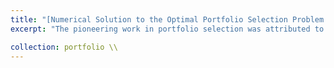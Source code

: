 ```yaml
---
title: "[Numerical Solution to the Optimal Portfolio Selection Problem for Power Utility Function](https://github.com/kenrickraymond/Numerical-Solution-to-the-Optimal-Portfolio-Selection-Problem-for-Power-Utility-Function)"
excerpt: "The pioneering work in portfolio selection was attributed to [Markowitz (1952)](https://www.jstor.org/stable/2975974). In this project, the goal is to determine the optimal asset weights in a portfolio consisting of a risk-free and a risky asset. In this scenario, the risky asset evolves according to the Ornstein-Uhlenbeck process. While the standard approach to portfolio selection involves maximizing the expected return and minimizing the variance, this project seeks to maximize a utility function that can be interpreted as the utility the investor derives from investing a larger portion in the risky asset instead of the risk-free asset. <br/><br/> The algorithm employed in this project employs the [maximal use of central diffferencing](https://www.jstor.org/stable/40233269). This means that the algorithm will choose central differencing as long as a criteria is satisfied, otherwise it would choose between forward or backward differences. This project was done mid 2023 using Python. <br/>"

collection: portfolio \\
---
```

<!-- 
This is an item in your portfolio. It can be have images or nice text. If you name the file .md, it will be parsed as markdown. If you name the file .html, it will be parsed as HTML.  -->
